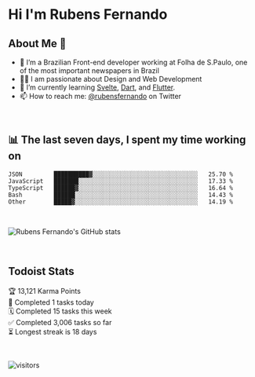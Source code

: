 # Hi I'm Rubens Fernando

## About Me 🚀

- 🌱 I’m a Brazilian Front-end developer working at Folha de S.Paulo, one of the most important newspapers in Brazil
- 👨‍💻 I am passionate about Design and Web Development
- 📖 I’m currently learning [Svelte](https://svelte.dev/), [Dart](https://dart.dev/), and [Flutter](https://flutter.dev/).
- 📫 How to reach me: [@rubensfernando](https://twitter.com/rubensfernando) on Twitter

<br />

## 📊 The last seven days, I spent my time working on

<!--START_SECTION:waka-->
```text
JSON         ██████████▓░░░░░░░░░░░░░░░░░░░░░░░░░░░░░░   25.70 % 
JavaScript   ███████░░░░░░░░░░░░░░░░░░░░░░░░░░░░░░░░░░   17.33 % 
TypeScript   ██████▓░░░░░░░░░░░░░░░░░░░░░░░░░░░░░░░░░░   16.64 % 
Bash         ██████░░░░░░░░░░░░░░░░░░░░░░░░░░░░░░░░░░░   14.43 % 
Other        █████▓░░░░░░░░░░░░░░░░░░░░░░░░░░░░░░░░░░░   14.19 % 
```
<!--END_SECTION:waka-->

<br />

![Rubens Fernando's GitHub stats](https://github-readme-stats.vercel.app/api?username=rubensfernando&show_icons=true&hide_border=true)

<br />

## Todoist Stats

<!-- TODO-IST:START -->
🏆  13,121 Karma Points           
🌸  Completed 1 tasks today           
🗓  Completed 15 tasks this week           
✅  Completed 3,006 tasks so far           
⏳  Longest streak is 18 days
<!-- TODO-IST:END -->

<br>

![visitors](https://visitor-badge.laobi.icu/badge?page_id=rubensfernando.rubensfernando)

